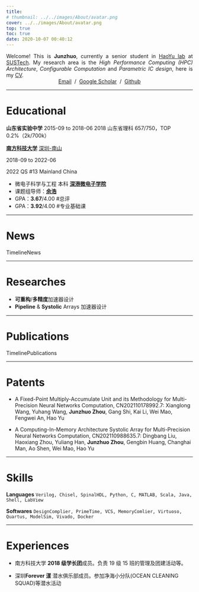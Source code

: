```yaml
---
title: 
# thumbnail: ../../images/About/avatar.png
cover: ../../images/About/avatar.png
top: true
toc: true
date: 2020-10-07 00:40:12
---
```

<style>
.column-main a:link{
  color: black;
  text-decoration: underline;
}
.column-main a:visited {
  color: black;
}
.timeline a:link{
  color: black;
  text-decoration: none;
}
.timeline a:visited {
  color: black;
}
div.timeline-title a:link{
  color: black;
  text-decoration: underline;
}
div.timeline-title a:visited {
  color: black;
}
.categories a:link{
  color: gray;
  text-decoration: none;
}
.categories a:visited {
  color: gray;
}
.timeline {
    margin-left: 1rem;
    padding: 0rem 0 0 1.5rem;
    border-left: 1px solid #dbdbdb;
}
.card .media:not(:last-child) {
    margin-bottom: 0em;
}

.content p:not(:last-child){
    margin-bottom: 0em;
}
</style>
<div class="biography">
<p style="width:100%;display:block;text-align:justify;margin:0 auto;max-width:600px;">
Welcome! This is <b>Junzhuo</b>, currently a senior student in <a href="https://haoyulab.sme.sustech.edu.cn/">HaoYu lab</a> at <a href="https://www.sustech.edu.cn/en/">SUSTech</a>. My research area is the <i>High Performance Computing (HPC) Architecture</i>, <i>Configurable Computation</i> and <i>Parametric IC design</i>, here is my <a href="./MyCV">CV</a>.
</p>
<center>
    <a href="mailto:zhou@junzhuo.me">Email</a> &nbsp/&nbsp
    <a href="https://scholar.google.com/citations?hl=en&user=Rae-5RYAAAAJ">Google Scholar</a> &nbsp/&nbsp
    <a href="https://github.com/zao111222333"> Github </a>
</center>
</div>

***
# Educational

**山东省实验中学**
2015-09 to 2018-06
2018 山东省理科 657/750，TOP 0.2%（2k/700k）

[**南方科技大学**](https://www.sustech.edu.cn/en/) [深圳-南山](https://www.google.com/maps/place/Southern+University+of+Science+and+Technology/@22.5936276,113.9990569,16.99z/data=!4m5!3m4!1s0x3403f2f004433deb:0x78b8602ec96ff57b!8m2!3d22.593969!4d113.99894)

2018-09 to 2022-06

2022 QS #13 Mainland China

+ 微电⼦科学与⼯程 本科 [**深港微电⼦学院**](https://sme.sustech.edu.cn/en/)
+ 课题组导师：[**余浩**](https://scholar.google.com/citations?hl=en&user=X06MaeYAAAAJ)
+ GPA：**3.67**/4.00 #总评
+ GPA：**3.92**/4.00 #专业基础课

<!-- | 相关课程 | 成绩/100 |
| :----- | :----: |
| ⽚上系统集成电路设计  | 93 |
| CMOS集成电路设计 | 93 |
| 微处理器设计  | 96 |
| ⼯程电磁场理论  | 99 |
| 数字电路  | 95 |
| 模拟电路  | 99 |
| 电路基础  | 99 | -->

***
# News

TimelineNews

***
# Researches

+ **可重构**/**多精度**加速器设计
+ **Pipeline** & **Systolic** Arrays 加速器设计

***
# Publications

TimelinePublications

***
# Patents

+ A Fixed-Point Multiply-Accumulate Unit and its Methodology for Multi-Precision Neural Networks Computation, CN202110178992.7:
Xianglong Wang, Yuhang Wang, **Junzhuo Zhou**, Gang Shi, Kai Li, Wei Mao, Fengwei An, Hao Yu

+ A Computing-In-Memory Architecture Systolic Array for Multi-Precision Neural Networks Computation, CN202110988635.7:
Dingbang Liu, Haoxiang Zhou, Yuliang Han, **Junzhuo Zhou**, Gengbin Huang, Changhai Man, Ao Shen, Wei Mao, Hao Yu

<!-- ***
# Projects

TimelineProjects -->


<!-- ***
## Archive

TimelineArchive -->
***
# Skills

**Languages** 
`Verilog, Chisel, SpinalHDL, Python, C, MATLAB, Scala, Java, Shell, LabView`

**Softwares**
`DesignComplier, PrimeTime, VCS, MemoryComlier, Virtuoso, Quartus, ModelSim, Vivado, Docker`



***
# Experiences

+ 南⽅科技⼤学 **2018 级学⻓团**成员。负责 19 级 15 班的管理及团建活动等。

+ 深圳**Forever 漾** 潜⽔俱乐部成员。参加净海⼩分队(OCEAN CLEANING SQUAD)等潜⽔活动
